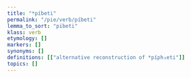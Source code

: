 ```yaml
---
title: "*píbeti"
permalink: "/pie/verb/píbeti"
lemma_to_sort: "pibeti"
klass: verb
etymology: []
markers: []
synonyms: []
definitions: [["alternative reconstruction of *píph₃eti"]]
topics: []
---
```

